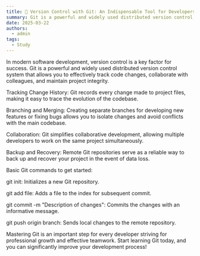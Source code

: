 ```yaml
---
title: 📖 Version Control with Git: An Indispensable Tool for Developers
summary: Git is a powerful and widely used distributed version control system that allows you to effectively track code changes, collaborate with colleagues, and maintain project integrity.
date: 2025-03-22
authors:
  - admin
tags:
  - Study
---
```


In modern software development, version control is a key factor for success. Git is a powerful and widely used distributed version control system that allows you to effectively track code changes, collaborate with colleagues, and maintain project integrity.

Tracking Change History: Git records every change made to project files, making it easy to trace the evolution of the codebase.

Branching and Merging: Creating separate branches for developing new features or fixing bugs allows you to isolate changes and avoid conflicts with the main codebase.

Collaboration: Git simplifies collaborative development, allowing multiple developers to work on the same project simultaneously.

Backup and Recovery: Remote Git repositories serve as a reliable way to back up and recover your project in the event of data loss.

Basic Git commands to get started: 

git init: Initializes a new Git repository.

git add file: Adds a file to the index for subsequent commit.

git commit -m "Description of changes": Commits the changes with an informative message.

git push origin branch: Sends local changes to the remote repository.

Mastering Git is an important step for every developer striving for professional growth and effective teamwork. Start learning Git today, and you can significantly improve your development process!
